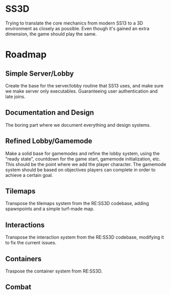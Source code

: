 # SS3D
Trying to translate the core mechanics from modern SS13 to a 3D environment as closely as possible. Even though it's gained an extra dimension, the game should play the same.

# Roadmap
## Simple Server/Lobby
Create the base for the server/lobby routine that SS13 uses, and make sure we make server only executables. Guaranteeing user authentication and late joins.

## Documentation and Design
The boring part where we document everything and design systems.

## Refined Lobby/Gamemode
Make a solid base for gamemodes and refine the lobby system, using the "ready state", countdown for the game start, gamemode initialization, etc. This should be the point where we add the player character. The gamemode system should be based on objectives players can complete in order to achieve a certain goal.

## Tilemaps
Transpose the tilemaps system from the RE:SS3D codebase, adding spawnpoints and a simple turf-made map. 

## Interactions
Transpose the interaction system from the RE:SS3D codebase, modifying it to fix the current issues.

## Containers
Traspose the container system from RE:SS3D.

## Combat

